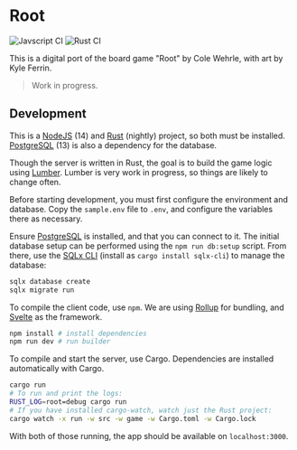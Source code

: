 # Root

![Javscript CI](https://github.com/foxfriends/root/workflows/Javscript%20CI/badge.svg)
![Rust CI](https://github.com/foxfriends/root/workflows/Rust%20CI/badge.svg)

This is a digital port of the board game "Root" by Cole Wehrle, with art by Kyle Ferrin.

> Work in progress.

## Development

This is a [NodeJS][] (14) and [Rust][] (nightly) project, so both must be installed. 
[PostgreSQL][] (13) is also a dependency for the database.

[NodeJS]: https://nodejs.org/en/
[Rust]: https://rustup.rs/
[PostgreSQL]: https://www.postgresql.org/

Though the server is written in Rust, the goal is to build the game logic using
[Lumber][]. Lumber is very work in progress, so things are likely to change often.

[Lumber]: https://github.com/foxfriends/lumber

Before starting development, you must first configure the environment and database.
Copy the `sample.env` file to `.env`, and configure the variables there as necessary.

Ensure [PostgreSQL][] is installed, and that you can connect to it. The initial database
setup can be performed using the `npm run db:setup` script. From there, use the [SQLx CLI][]
(install as `cargo install sqlx-cli`) to manage the database:

```sh
sqlx database create
sqlx migrate run
```

[SQLx CLI]: https://github.com/launchbadge/sqlx/tree/master/sqlx-cli

To compile the client code, use `npm`. We are using [Rollup][] for bundling,
and [Svelte][] as the framework.

[Rollup]: https://rollupjs.org/
[Svelte]: https://svelte.dev/

```sh
npm install # install dependencies
npm run dev # run builder
```

To compile and start the server, use Cargo. Dependencies are installed automatically with Cargo.

```sh
cargo run
# To run and print the logs:
RUST_LOG=root=debug cargo run
# If you have installed cargo-watch, watch just the Rust project:
cargo watch -x run -w src -w game -w Cargo.toml -w Cargo.lock
```

With both of those running, the app should be available on `localhost:3000`.
